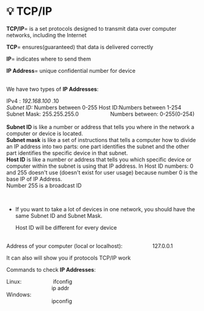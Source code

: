 # 💡 **TCP/IP**
**TCP/IP**= is a set protocols designed to transmit data over computer networks, including the Internet


**TCP**= ensures(guaranteed) that data is delivered correctly


**IP**= indicates where to send them


**IP Address**= unique confidential number for device


<br> We have two types of **IP Addresses**:

IPv4 : 
          *192.168.100* .10  
          *Subnet ID:* Numbers between 0-255
          Host ID:Numbers between 1-254
<br>
Subnet Mask: 255.255.255.0    &nbsp;  &nbsp; &nbsp; &nbsp; &nbsp; &nbsp; &nbsp; &nbsp; &nbsp; &nbsp;   Numbers between: 0-255(0-254)
<br>
<br>
 **Subnet ID** is like a number or address that tells you where in the network a computer or device is located.
<br>
 **Subnet mask** is like a set of instructions that tells a computer how to divide an IP address into two parts: one part identifies the subnet and the other part identifies the specific device in that subnet.
<br>
 **Host ID** is like a number or address that tells you which specific device or computer within the subnet is using that IP address.
In Host ID numbers: 0 and 255 doesn't use (doesn't exist for user usage) because number 0 is the base IP of IP Address. 
<br> Number 255 is a broadcast ID  

<br>

* If you want to take a lot of devices in one network, you should have the same Subnet ID and Subnet Mask.

  Host ID will be different for every device
<br>
Address of your computer (local or localhost):    &nbsp; &nbsp; &nbsp; &nbsp; &nbsp; &nbsp; &nbsp; &nbsp; &nbsp; &nbsp;127.0.0.1

It can also will show you if protocols TCP/IP work

Commands to check **IP Addresses**:

Linux: &nbsp; &nbsp; &nbsp; &nbsp; &nbsp; &nbsp; &nbsp; &nbsp; &nbsp; &nbsp; ifconfig
<br> &nbsp; &nbsp; &nbsp; &nbsp; &nbsp; &nbsp; &nbsp; &nbsp; &nbsp; &nbsp; &nbsp; &nbsp; &nbsp; &nbsp; &nbsp;  ip addr
<br> Windows:  <br> &nbsp; &nbsp; &nbsp; &nbsp; &nbsp; &nbsp; &nbsp; &nbsp; &nbsp; &nbsp; &nbsp; &nbsp; &nbsp; &nbsp; &nbsp; ipconfig
 
